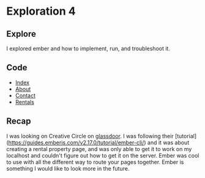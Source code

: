 # Exploration 4

## Explore

I explored ember and how to implement, run, and troubleshoot it.

## Code

* [Index](https://github.com/Firegaranger/Firegaranger.github.io/blob/master/app/templates/application.hbs)
* [About](https://github.com/Firegaranger/Firegaranger.github.io/blob/master/app/templates/about.hbs)
* [Contact](https://github.com/Firegaranger/Firegaranger.github.io/blob/master/app/templates/contact.hbs)
* [Rentals](https://github.com/Firegaranger/Firegaranger.github.io/blob/master/app/templates/rentals.hbs)

## Recap

I was looking on Creative Circle on [glassdoor](https://www.glassdoor.com/job-listing/web-developer-creative-circle-JV_IC1131270_KO0,13_KE14,29.htm?jl=2571494263&ctt=1512689471630). I was following their [tutorial] (https://guides.emberjs.com/v2.17.0/tutorial/ember-cli/) and it was about creating a rental property page, and was only able to get it to work on my localhost and couldn't figure out how to get it on the server. Ember was cool to use with all the different way to route your pages together. Ember is something I would like to look more in the future.
